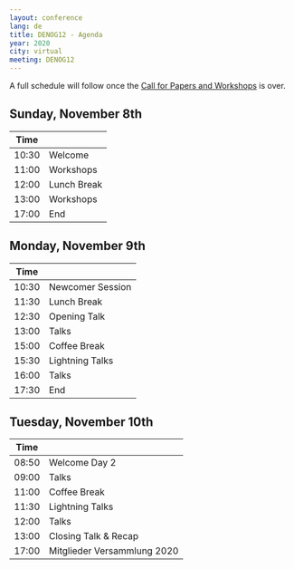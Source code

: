 ```yaml
---
layout: conference
lang: de
title: DENOG12 - Agenda
year: 2020
city: virtual
meeting: DENOG12
---
```


A full schedule will follow once the [Call for Papers and Workshops](cfp.html) is over.

## Sunday, November 8th

| Time  |                               |
|-------|-------------------------------|
| 10:30 | Welcome                       |
| 11:00 | Workshops                     |
| 12:00 | Lunch Break                   |
| 13:00 | Workshops                     |
| 17:00 | End                           |

## Monday, November 9th

| Time  |                                |
|-------|--------------------------------|
| 10:30 | Newcomer Session               |
| 11:30 | Lunch Break                    |
| 12:30 | Opening Talk                   |
| 13:00 | Talks                          |
| 15:00 | Coffee Break                   |
| 15:30 | Lightning Talks                |
| 16:00 | Talks                          |
| 17:30 | End                            |

## Tuesday, November 10th

| Time  |                                |
|-------|--------------------------------|
| 08:50 | Welcome Day 2                  |
| 09:00 | Talks                          |
| 11:00 | Coffee Break                   |
| 11:30 | Lightning Talks                |
| 12:00 | Talks                          |
| 13:00 | Closing Talk & Recap           |
| 17:00 | Mitglieder Versammlung 2020    |


